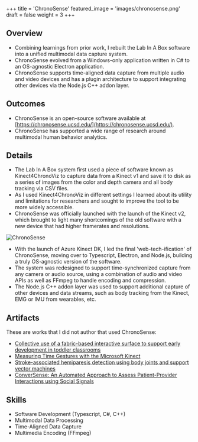 +++
title = 'ChronoSense'
featured_image = 'images/chronosense.png'
draft = false
weight = 3
+++

## Overview

- Combining learnings from prior work, I rebuilt the Lab In A Box software into a unified multimodal data capture system.
- ChronoSense evolved from a Windows-only application written in C# to an OS-agnostic Electron application.
- ChronoSense supports time-aligned data capture from multiple audio and video devices and has a plugin architecture to support integrating other devices via the Node.js C++ addon layer.

## Outcomes

- ChronoSense is an open-source software available at [https://chronosense.ucsd.edu/](https://chronosense.ucsd.edu/).
- ChronoSense has supported a wide range of research around multimodal human behavior analytics.

## Details

- The Lab In A Box system first used a piece of software known as Kinect4ChronoViz to capture data from a Kinect v1 and save it to disk as a series of images from the color and depth camera and all body tracking via CSV files.
- As I used Kinect4ChronoViz in different settings I learned about its utility and limitations for researchers and sought to improve the tool to be more widely accessible.
- ChronoSense was officially launched with the launch of the Kinect v2, which brought to light many shortcomings of the old software with a new device that had higher framerates and resolutions.

![ChronoSense](../../images/chrono_ui.png)

- With the launch of Azure Kinect DK, I led the final 'web-tech-ification' of ChronoSense, moving over to Typescript, Electron, and Node.js, building a truly OS-agnostic version of the software.
- The system was redesigned to support time-synchronized capture from any camera or audio source, using a combination of audio and video APIs as well as FFmpeg to handle encoding and compression.
- The Node.js C++ addon layer was used to support additional capture of other devices and data streams, such as body tracking from the Kinect, EMG or IMU from wearables, etc.

## Artifacts

These are works that I did not author that used ChronoSense:
- [Collective use of a fabric-based interactive surface to support early development in toddler classrooms](https://dl.acm.org/doi/abs/10.1145/2971648.2971695)
- [Measuring Time Gestures with the Microsoft Kinect](https://escholarship.org/uc/item/8gc886gt)
- [Stroke-associated hemiparesis detection using body joints and support vector machines](https://dl.acm.org/doi/abs/10.1145/3240925.3240979)
- [ConverSense: An Automated Approach to Assess Patient-Provider Interactions using Social Signals](https://dl.acm.org/doi/full/10.1145/3613904.3641998)

## Skills

- Software Development (Typescript, C#, C++)
- Multimodal Data Processing
- Time-Aligned Data Capture
- Multimedia Encoding (FFmpeg)
